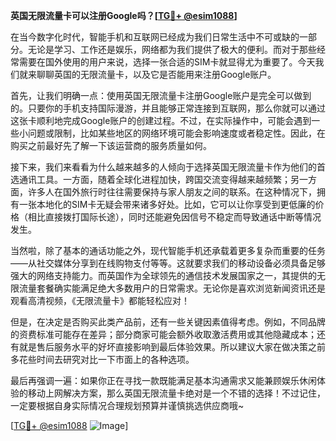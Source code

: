 **英国无限流量卡可以注册Google吗？[[TG💪+ @esim1088](https://t.me/s/esim1088)]**

在当今数字化时代，智能手机和互联网已经成为我们日常生活中不可或缺的一部分。无论是学习、工作还是娱乐，网络都为我们提供了极大的便利。而对于那些经常需要在国外使用的用户来说，选择一张合适的SIM卡就显得尤为重要了。今天我们就来聊聊英国的无限流量卡，以及它是否能用来注册Google账户。

首先，让我们明确一点：使用英国无限流量卡注册Google账户是完全可以做到的。只要你的手机支持国际漫游，并且能够正常连接到互联网，那么你就可以通过这张卡顺利地完成Google账户的创建过程。不过，在实际操作中，可能会遇到一些小问题或限制，比如某些地区的网络环境可能会影响速度或者稳定性。因此，在购买之前最好先了解一下该运营商的服务质量如何。

接下来，我们来看看为什么越来越多的人倾向于选择英国无限流量卡作为他们的首选通讯工具。一方面，随着全球化进程加快，跨国交流变得越来越频繁；另一方面，许多人在国外旅行时往往需要保持与家人朋友之间的联系。在这种情况下，拥有一张本地化的SIM卡无疑会带来诸多好处。比如，它可以让你享受到更低廉的价格（相比直接拨打国际长途），同时还能避免因信号不稳定而导致通话中断等情况发生。

当然啦，除了基本的通话功能之外，现代智能手机还承载着更多复杂而重要的任务——从社交媒体分享到在线购物支付等等。这就要求我们的移动设备必须具备足够强大的网络支持能力。而英国作为全球领先的通信技术发展国家之一，其提供的无限流量套餐确实能满足绝大多数用户的日常需求。无论你是喜欢浏览新闻资讯还是观看高清视频，《无限流量卡》都能轻松应对！

但是，在决定是否购买此类产品前，还有一些关键因素值得考虑。例如，不同品牌的资费标准可能存在差异；部分商家可能会额外收取激活费用或其他隐藏成本；还有就是售后服务水平的好坏直接影响到最后体验效果。所以建议大家在做决策之前多花些时间去研究对比一下市面上的各种选项。

最后再强调一遍：如果你正在寻找一款既能满足基本沟通需求又能兼顾娱乐休闲体验的移动上网解决方案，那么英国无限流量卡绝对是一个不错的选择！不过记住，一定要根据自身实际情况合理规划预算并谨慎挑选供应商哦~

[[TG💪+ @esim1088](https://t.me/s/esim1088) ![Image](https://i.postimg.cc/4NQfJmqS/Snipaste-2025-05-13-00-14-12.png)]